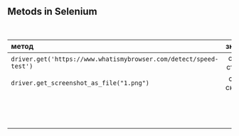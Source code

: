 ## Metods in Selenium

<br>

| метод |значение   |
:--------|:--------:|
| `driver.get('https://www.whatismybrowser.com/detect/speed-test')`|  открыть страницу|
|`driver.get_screenshot_as_file("1.png")`                          | сделать скриншот
|    |
|    | 
| |
| |
|  |
|  |
|  |
|  |
|  |
|  | 
|  | 
|  | 
|  |
